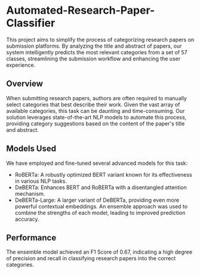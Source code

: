 # Automated-Research-Paper-Classifier
This project aims to simplify the process of categorizing research papers on submission platforms. By analyzing the title and abstract of papers, our system intelligently predicts the most relevant categories from a set of 57 classes, streamlining the submission workflow and enhancing the user experience.

## Overview
When submitting research papers, authors are often required to manually select categories that best describe their work. Given the vast array of available categories, this task can be daunting and time-consuming. Our solution leverages state-of-the-art NLP models to automate this process, providing category suggestions based on the content of the paper's title and abstract.

## Models Used
We have employed and fine-tuned several advanced models for this task:

- RoBERTa: A robustly optimized BERT variant known for its effectiveness in various NLP tasks.
- DeBERTa: Enhances BERT and RoBERTa with a disentangled attention mechanism.
- DeBERTa-Large: A larger variant of DeBERTa, providing even more powerful contextual embeddings.
An ensemble approach was used to combine the strengths of each model, leading to improved prediction accuracy.

## Performance
The ensemble model achieved an F1 Score of 0.67, indicating a high degree of precision and recall in classifying research papers into the correct categories.

